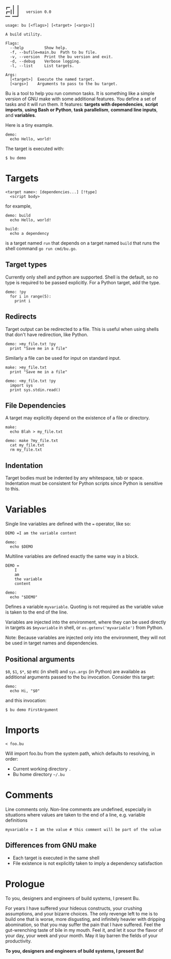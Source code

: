 ```
┏━ ┃ ┃
┏━┃┃ ┃   version 0.0
━━ ━━┛

usage: bu [<flags>] [<target> [<args>]]

A build utility.

Flags:
  --help         Show help.
  -f, --bufile=main.bu  Path to bu file.
  -v, --version  Print the bu version and exit.
  -d, --debug    Verbose logging.
  -l, --list     List targets.

Args:
  [<target>]  Execute the named target.
  [<args>]    Arguments to pass to the bu target.
```

Bu is a tool to help you run common tasks. It is something like a simple version
of GNU make with some additional features. You define a set of tasks and it will
run them. It features: **targets with dependencies**, **script imports**,
**using Bash or Python**, **task parallelism**, **command line inputs**,
and **variables**.

Here is a tiny example.

```bu
demo:
  echo Hello, world!
```

The target is executed with:

    $ bu demo

# Targets

```bu-spec
<target name>: [dependencies...] [!type] 
  <script body>
```

for example,

```bu
demo: build
  echo Hello, world!

build:
  echo a dependency
```

is a target named `run` that depends on a target named `build` that runs the
shell command `go run cmd/bu.go`.

## Target types

Currently only shell and python are supported. Shell is the default, so no type
is required to be passed explicitly. For a Python target, add the type.

```bu
demo: !py
  for i in range(5):
    print i
```

## Redirects

Target output can be redirected to a file. This is useful when using shells that
don't have redirection, like Python.

```bu
demo: >my_file.txt !py
  print "Save me in a file"
```

Similarly a file can be used for input on standard input.

```bu
make: >my_file.txt
  print "Save me in a file"

demo: <my_file.txt !py
  import sys
  print sys.stdin.read()
```

## File Dependencies

A target may explicitly depend on the existence of a file or directory.

```bu
make:
  echo Blah > my_file.txt

demo: make ?my_file.txt
  cat my_file.txt
  rm my_file.txt
```

## Indentation

Target bodies must be indented by any whitespace, tab or space. Indentation must
be consistent for Python scripts since Python is sensitive to this.

# Variables


Single line variables are defined with the `=` operator, like so:

```bu
DEMO =I am the variable content

demo:
  echo $DEMO
```

Multiline variables are defined exactly the same way in a block.

```bu
DEMO =
    I
    am
    the variable
    content

demo:
  echo "$DEMO"
```

Defines a variable `myvariable`. Quoting is not required as the variable value
is taken to the end of the line.

Variables are injected into the environment,
where they can be used directly in targets as `$myvariable` in shell, or
`os.getenv('myvariable')` from Python.

Note: Because variables are injected only into the environment, they will not be
used in target names and dependencies.

## Positional arguments 

`$0`, `$1`, `$*`, `$@` etc (in shell) and `sys.args` (in Python) are available as
additional arguments passed to the bu invocation. Consider this target:

```bu
demo:
  echo Hi, "$0"
```

and this invocation:

    $ bu demo FirstArgument


# Imports

    < foo.bu

Will import foo.bu from the system path, which defaults to resolving, in order:

* Current working directory `.`
* Bu home directory `~/.bu`

# Comments  

Line comments only. Non-line comments are undefined, especially in situations
where values are taken to the end of a line, e.g. variable definitions

    myvariable = I am the value # this comment will be part of the value

## Differences from GNU make

* Each target is executed in the same shell
* File existence is not explicitly taken to imply a dependency satisfaction

# Prologue

To you, designers and engineers of build systems, I present Bu.

For years I have suffered your hideous constructs, your crushing assumptions,
and your bizarre choices. The only revenge left to me is to build one that is
worse, more disgusting, and infinitely heavier with dripping abomination, so
that you may suffer the pain that I have suffered. Feel the gut-wrenching taste
of bile in my mouth. Feel it, and let it sour the flavor of your day, your week
and your month. May it lay barren the fields of your productivity.

**To you, designers and engineers of build systems, I present Bu!**
